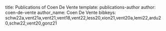 title: Publications of Coen De Vente
template: publications-author
author: coen-de-vente
author_name: Coen De Vente
bibkeys: schw22a,vent21a,vent21,vent18,vent22,less20,xion21,vent20a,lemi22,ardu20,schw22,vent20,gonz21